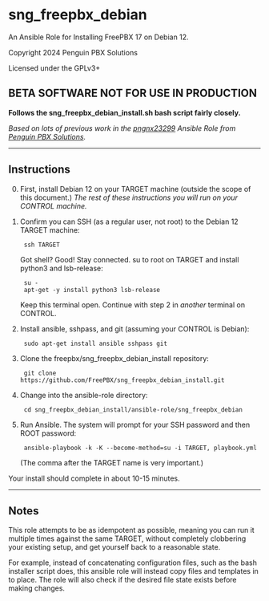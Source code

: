 # sng_freepbx_debian

An Ansible Role for Installing FreePBX 17 on Debian 12.

Copyright 2024 Penguin PBX Solutions <chris at penguin p b x dot com>

Licensed under the GPLv3+

## BETA SOFTWARE NOT FOR USE IN PRODUCTION

**Follows the sng_freepbx_debian_install.sh bash script fairly closely.**

*Based on lots of previous work in the [pngnx23299](https://github.com/chrsmj/pngnx23299)
Ansible Role from [Penguin PBX Solutions](https://PenguinPBX.com).*

---

## Instructions

0. First, install Debian 12 on your TARGET machine (outside the scope of this document.)
   *The rest of these instructions you will run on your CONTROL machine.*

1. Confirm you can SSH (as a regular user, not root) to the Debian 12 TARGET machine:

        ssh TARGET

   Got shell? Good! Stay connected. su to root on TARGET and install python3 and lsb-release:

        su -
        apt-get -y install python3 lsb-release

   Keep this terminal open. Continue with step 2 in *another* terminal on CONTROL.

2. Install ansible, sshpass, and git (assuming your CONTROL is Debian):

        sudo apt-get install ansible sshpass git

3. Clone the freepbx/sng_freepbx_debian_install repository:

        git clone https://github.com/FreePBX/sng_freepbx_debian_install.git

4. Change into the ansible-role directory:

        cd sng_freepbx_debian_install/ansible-role/sng_freepbx_debian

5. Run Ansible. The system will prompt for your SSH password and then ROOT password:

        ansible-playbook -k -K --become-method=su -i TARGET, playbook.yml

   (The comma after the TARGET name is very important.)

Your install should complete in about 10-15 minutes.

---

## Notes

This role attempts to be as idempotent as possible,
meaning you can run it multiple times against the same TARGET,
without completely clobbering your existing setup,
and get yourself back to a reasonable state.

For example, instead of concatenating configuration files,
such as the bash installer script does, this ansible role will
instead copy files and templates in to place. The role will also
check if the desired file state exists before making changes.
